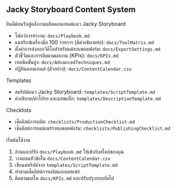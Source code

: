 ## Jacky Storyboard Content System

ยินดีต้อนรับสู่คลังงานผลิตคอนเทนต์แนว Jacky Storyboard

- โฟลว์การทำงาน: `docs/Playbook.md`
- แมทริกซ์เครื่องมือ 100 รายการ (มีคำอธิบายย่อ): `docs/ToolMatrix.md`
- ตั้งค่าการส่งออกวิดีโอสำหรับแต่ละแพลตฟอร์ม: `docs/ExportSettings.md`
- ตัวชี้วัดและการติดตามผลงาน (KPIs): `docs/KPIs.md`
- เทคนิคขั้นสูง: `docs/AdvancedTechniques.md`
- ปฏิทินคอนเทนต์ (ตัวอย่าง): `docs/ContentCalendar.csv`

Templates
- สคริปต์แนว Jacky Storyboard: `templates/ScriptTemplate.md`
- คำอธิบาย/คำโปรย และแฮชแท็ก: `templates/DescriptionTemplate.md`

Checklists
- เช็คลิสต์การผลิต: `checklists/ProductionChecklist.md`
- เช็คลิสต์การเผยแพร่รายแพลตฟอร์ม: `checklists/PublishingChecklist.md`

เริ่มต้นใช้งาน
1) อ่านและปรับ `docs/Playbook.md` ให้เข้ากับสไตล์ของคุณ
2) วางแผนหัวข้อใน `docs/ContentCalendar.csv`
3) เขียนสคริปต์จาก `templates/ScriptTemplate.md`
4) ทำตามเช็คลิสต์การผลิตและเผยแพร่
5) ติดตามผลใน `docs/KPIs.md` และปรับปรุงรอบถัดไป